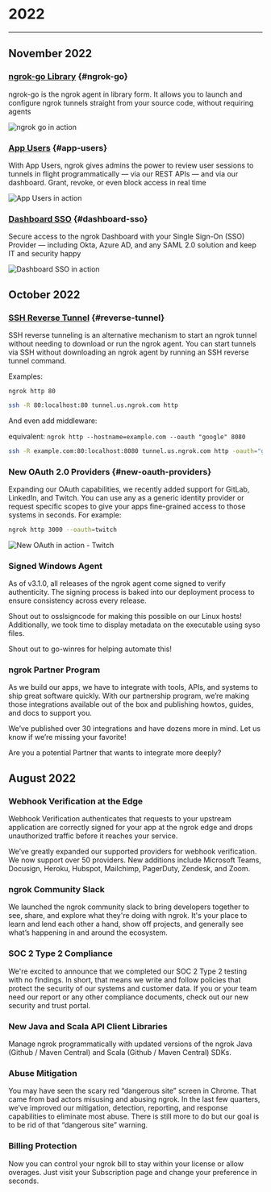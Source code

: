 # 2022
----------



## November 2022

### [ngrok-go Library](/using-ngrok-with/go)  {#ngrok-go}

ngrok-go is the ngrok agent in library form. It allows you to launch and configure ngrok tunnels straight from your source code, without requiring agents

![ngrok go in action](/img/whats-new/ngrok-go.gif)


### [App Users](/cloud-edge/app-users) {#app-users}

With App Users, ngrok gives admins the power to review user sessions to tunnels in flight programmatically — via our REST APIs — and via our dashboard. Grant, revoke, or even block access in real time

![App Users in action](/img/whats-new/app-users.gif)

### [Dashboard SSO](/platform/dashboard#dashboard-sso) {#dashboard-sso}

Secure access to the ngrok Dashboard with your Single Sign-On (SSO) Provider — including Okta, Azure AD, and any SAML 2.0 solution and keep IT and security happy

![Dashboard SSO in action](/img/whats-new/dashboard-sso.gif)

## October 2022

### [SSH Reverse Tunnel](/docs/secure-tunnels/tunnels/ssh-reverse-tunnel-agent) {#reverse-tunnel}

SSH reverse tunneling is an alternative mechanism to start an ngrok tunnel without needing to download or run the ngrok agent. You can start tunnels via SSH without downloading an ngrok agent by running an SSH reverse tunnel command.

Examples:

`ngrok http 80`

```bash
ssh -R 80:localhost:80 tunnel.us.ngrok.com http
```

And even add middleware:

equivalent: `ngrok http --hostname=example.com --oauth "google" 8080`

```bash
ssh -R example.com:80:localhost:8080 tunnel.us.ngrok.com http -oauth="google"
```

### New OAuth 2.0 Providers  {#new-oauth-providers}

Expanding our OAuth capabilities, we recently added support for GitLab, LinkedIn, and Twitch. You can use any as a generic identity provider or request specific scopes to give your apps fine-grained access to those systems in seconds. For example:

```bash
ngrok http 3000 --oauth=twitch
```

![New OAuth in action - Twitch](/img/whats-new/new-oauth-providers.gif)


### Signed Windows Agent

As of v3.1.0, all releases of the ngrok agent come signed to verify authenticity. The signing process is baked into our deployment process to ensure consistency across every release. 

Shout out to osslsigncode for making this possible on our Linux hosts! Additionally, we took time to display metadata on the executable using syso files.

Shout out to go-winres for helping automate this!

### ngrok Partner Program

As we build our apps, we have to integrate with tools, APIs, and systems to ship great software quickly. With our partnership program, we’re making those integrations available out of the box and publishing howtos, guides, and docs to support you.

We’ve published over 30 integrations and have dozens more in mind. Let us know if we’re missing your favorite! 

Are you a potential Partner that wants to integrate more deeply?


## August 2022

### Webhook Verification at the Edge

Webhook Verification authenticates that requests to your upstream application are correctly signed for your app at the ngrok edge and drops unauthorized traffic before it reaches your service.

We’ve greatly expanded our supported providers for webhook verification. We now support over 50 providers. New additions include Microsoft Teams, Docusign, Heroku, Hubspot, Mailchimp, PagerDuty, Zendesk, and Zoom.

### ngrok Community Slack

We launched the ngrok community slack to bring developers together to see, share, and explore what they're doing with ngrok. It's your place to learn and lend each other a hand, show off projects, and generally see what’s happening in and around the ecosystem.

### SOC 2 Type 2 Compliance

We're excited to announce that we completed our SOC 2 Type 2 testing with no findings. In short, that means we write and follow policies that protect the security of our systems and customer data. If you or your team need our report or any other compliance documents, check out our new security and trust portal.

### New Java and Scala API Client Libraries 

Manage ngrok programmatically with updated versions of the ngrok Java (Github / Maven Central) and Scala (Github / Maven Central) SDKs.

### Abuse Mitigation 

You may have seen the scary red “dangerous site” screen in Chrome. That came from bad actors misusing and abusing ngrok. In the last few quarters, we’ve improved our mitigation, detection, reporting, and response capabilities to eliminate most abuse. There is still more to do but our goal is to be rid of that “dangerous site” warning.

### Billing Protection

Now you can control your ngrok bill to stay within your license or allow overages. Just visit your Subscription page and change your preference in seconds.

